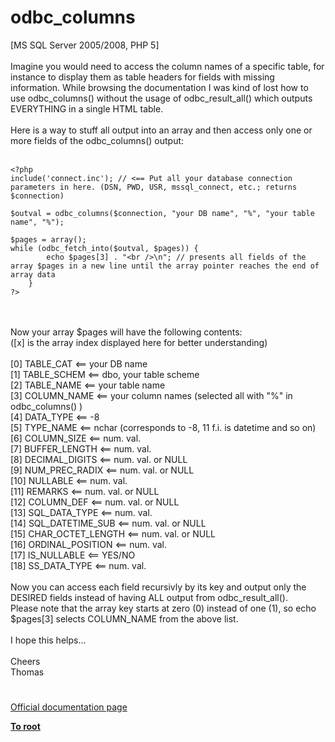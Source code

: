 # odbc_columns



[MS SQL Server 2005/2008, PHP 5]<br><br>Imagine you would need to access the column names of a specific table, for instance to display them as table headers for fields with missing information. While browsing the documentation I was kind of lost how to use odbc_columns() without the usage of odbc_result_all() which outputs EVERYTHING in a single HTML table.<br><br>Here is a way to stuff all output into an array and then access only one or more fields of the odbc_columns() output:<br><br>

```
<?php
include('connect.inc'); // <== Put all your database connection parameters in here. (DSN, PWD, USR, mssql_connect, etc.; returns $connection)

$outval = odbc_columns($connection, "your DB name", "%", "your table name", "%");

$pages = array();
while (odbc_fetch_into($outval, $pages)) {
        echo $pages[3] . "<br />\n"; // presents all fields of the array $pages in a new line until the array pointer reaches the end of array data
    }
?>
```
<br><br>Now your array $pages will have the following contents:<br>([x] is the array index displayed here for better understanding)<br><br>[0] TABLE_CAT &lt;== your DB name<br>[1] TABLE_SCHEM &lt;== dbo, your table scheme<br>[2] TABLE_NAME &lt;== your table name<br>[3] COLUMN_NAME &lt;== your column names (selected all with "%" in odbc_columns() )<br>[4] DATA_TYPE &lt;== -8<br>[5] TYPE_NAME &lt;== nchar (corresponds to -8, 11 f.i. is datetime and so on)<br>[6] COLUMN_SIZE &lt;== num. val.<br>[7] BUFFER_LENGTH &lt;== num. val.<br>[8] DECIMAL_DIGITS &lt;== num. val. or NULL<br>[9] NUM_PREC_RADIX &lt;== num. val. or NULL<br>[10] NULLABLE &lt;== num. val.<br>[11] REMARKS &lt;== num. val. or NULL<br>[12] COLUMN_DEF &lt;== num. val. or NULL<br>[13] SQL_DATA_TYPE &lt;== num. val.<br>[14] SQL_DATETIME_SUB &lt;== num. val. or NULL<br>[15] CHAR_OCTET_LENGTH &lt;== num. val. or NULL<br>[16] ORDINAL_POSITION &lt;== num. val.<br>[17] IS_NULLABLE &lt;== YES/NO<br>[18] SS_DATA_TYPE &lt;== num. val.<br><br>Now you can access each field recursivly by its key and output only the DESIRED fields instead of having ALL output from odbc_result_all().<br>Please note that the array key starts at zero (0) instead of one (1), so echo $pages[3] selects COLUMN_NAME from the above list.<br><br>I hope this helps...<br><br>Cheers<br>Thomas  

#

[Official documentation page](https://www.php.net/manual/en/function.odbc-columns.php)

**[To root](/README.md)**